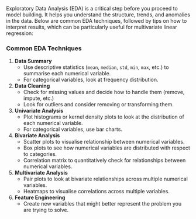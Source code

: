 Exploratory Data Analysis (EDA) is a critical step before you proceed to model building. It helps you understand the structure, trends, and anomalies in the data. Below are common EDA techniques, followed by tips on how to interpret results, which can be particularly useful for multivariate linear regression:
### Common EDA Techniques
1. **Data Summary**
    - Use descriptive statistics (`mean`, `median`, `std`, `min`, `max`, etc.) to summarise each numerical variable.
    - For categorical variables, look at frequency distribution.
2. **Data Cleaning**
    - Check for missing values and decide how to handle them (remove, impute, etc.)
    - Look for outliers and consider removing or transforming them.
3. **Univariate Analysis**
    - Plot histograms or kernel density plots to look at the distribution of each numerical variable.
    - For categorical variables, use bar charts.
4. **Bivariate Analysis**
    - Scatter plots to visualise relationship between numerical variables.
    - Box plots to see how numerical variables are distributed with respect to categories.
    - Correlation matrix to quantitatively check for relationships between numerical variables.
5. **Multivariate Analysis**
    - Pair plots to look at bivariate relationships across multiple numerical variables.
    - Heatmaps to visualise correlations across multiple variables.
6. **Feature Engineering**
    - Create new variables that might better represent the problem you are trying to solve.
